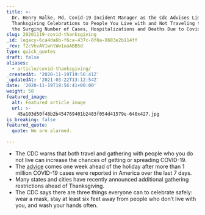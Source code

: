 ```yaml
---
title: >-
  Dr. Henry Walke, Md, Covid-19 Incident Manager as the Cdc Advises Limiting
  Thanksgiving Celebrations to People You Live with and Not Traveling to Stop
  the Surging Number of Cases, Hospitalizations and Deaths Due to Covid-19..
slug: 20201119-covid-thanksgiving
_id: legacy-6ca4da6b-f6ca-437c-8f8a-8683e2b114ff
_rev: f2cVhvAV1wntWw1uaABB5d
type: quick_quotes
draft: false
aliases:
  - article/covid-thanksgiving/
_createdAt: '2020-11-19T19:56:41Z'
_updatedAt: '2021-03-22T13:12:54Z'
date: '2020-11-19T19:56:41+00:00'
weight: 50
featured_image:
  alt: Featured article image
  url: >-
    45a103d50f48b2b454769401b2483f054d41579e-640x427.jpg
is_breaking: false
featured_quote:
  quote: We are alarmed.

---
```

* The CDC warns that both travel and gathering with people who you do not live can increase the chances of getting or spreading COVID-19.
* The [advice](https://www.cdc.gov/coronavirus/2019-ncov/daily-life-coping/holidays/thanksgiving.html) comes one week ahead of the holiday after more than 1 million COVID-19 cases were reported in America over the last 7 days.
* Many states and cities have recently announced additional gathering restrictions ahead of Thanksgiving.
* The CDC says there are three things everyone can to celebrate safely: wear a mask, stay at least six feet away from people who don’t live with you, and wash your hands often.